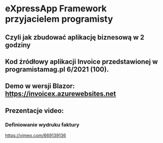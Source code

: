 # eXpressApp Framework przyjacielem programisty
## Czyli jak zbudować aplikację biznesową w 2 godziny

## Kod źródłowy aplikacji Invoice przedstawionej w programistamag.pl 6/2021 (100).

## Demo w wersji Blazor:  https://invoicex.azurewebsites.net


## Prezentacje video:

### Definiowanie wydruku faktury
https://vimeo.com/669139136
